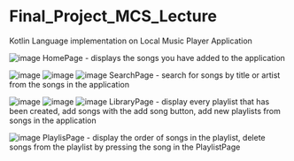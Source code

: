 # Final_Project_MCS_Lecture
Kotlin Language implementation on Local Music Player Application

![image](https://github.com/user-attachments/assets/d8e91811-0b2c-4953-8bd7-f3aa3b2ad724)
HomePage - displays the songs you have added to the application

![image](https://github.com/user-attachments/assets/337da5e8-1f1c-4d88-a480-b506a00d4341)
![image](https://github.com/user-attachments/assets/6e225020-3b7e-4611-9285-046706dd208c)
![image](https://github.com/user-attachments/assets/bd13111f-9f62-428e-ac01-8e1d18af44a8)
SearchPage - search for songs by title or artist from the songs in the application

![image](https://github.com/user-attachments/assets/a6b2cb98-1c8b-400e-828f-eb1596ec6245)
![image](https://github.com/user-attachments/assets/b9ec030c-9942-4620-8a70-b473cbdf46b4)
![image](https://github.com/user-attachments/assets/0396ce82-9c9a-47fc-9331-e0aa3286b61b)
LibraryPage - display every playlist that has been created, add songs with the add song button, add new playlists from songs in the application

![image](https://github.com/user-attachments/assets/c0678842-55b9-416d-b57a-141c2396af65)
PlaylisPage - display the order of songs in the playlist, delete songs from the playlist by pressing the song in the PlaylistPage
